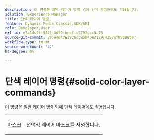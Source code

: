 ```yaml
---
description: 이 명령은 일반 레이어 명령 외에 단색 레이어에도 적용됩니다.
solution: Experience Manager
title: 단색 레이어 명령
feature: Dynamic Media Classic,SDK/API
role: Developer,User
exl-id: e7a14c5f-9479-4df0-beef-c5792dcc5a25
source-git-commit: 206e4643e3926cb85b4be2189743578f88180be7
workflow-type: tm+mt
source-wordcount: '42'
ht-degree: 0%

---
```


# 단색 레이어 명령{#solid-color-layer-commands}

이 명령은 일반 레이어 명령 외에 단색 레이어에도 적용됩니다.

<table id="simpletable_4E563E4C797E45F390340258170BDCE4"> 
 <tr class="strow"> 
  <td class="stentry"> <p><a href="../../../../../../is-api/http-ref/image-serving-api-ref/c-http-protocol-reference/c-command-reference/r-mask.md#reference-922254e027404fb890b850e2723ee06e" type="reference" format="dita" scope="local"> 마스크</a> </p> </td> 
  <td class="stentry"> <p>선택적 레이어 마스크를 지정합니다. </p></td> 
 </tr> 
</table>
